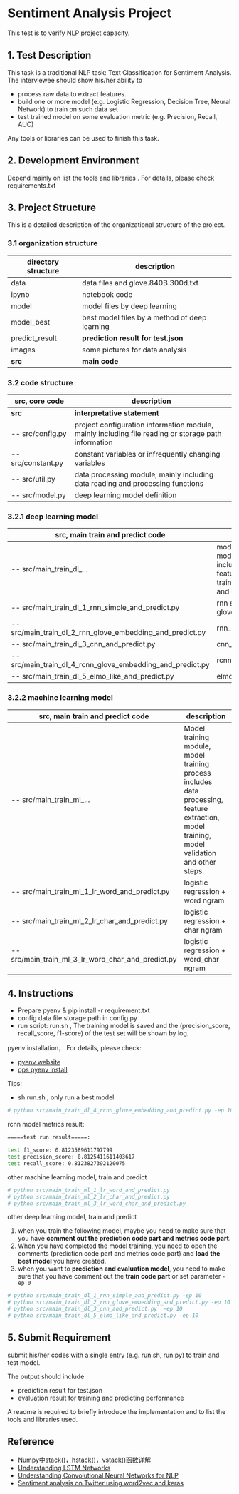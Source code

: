 # Sentiment Analysis Project

This test is to verify NLP project capacity. 

## 1. Test Description

This task is a traditional NLP task: Text Classification for Sentiment Analysis. The interviewee should show his/her ability to 

- process raw data to extract features.
- build one or more model (e.g. Logistic Regression, Decision Tree, Neural Network) to train on such data set
- test trained model on some evaluation metric (e.g. Precision, Recall, AUC)

Any tools or libraries can be used to finish this task.

## 2. Development Environment

Depend mainly on list the tools and libraries . For details, please check requirements.txt

## 3. Project Structure

This is a detailed description of the organizational structure of the project.

### 3.1 organization structure

directory structure |  description
------ | ------
data | data files and glove.840B.300d.txt
ipynb | notebook code
model | model files by deep learning
model_best | best model files by a method of deep learning
predict_result | **prediction result for test.json**
images | some pictures for data analysis
**src** | **main code**

### 3.2 code structure

src, core code |  description
------ | ------
**src** | **interpretative statement**
-- src/config.py | project configuration information module, mainly including file reading or storage path information
-- src/constant.py | constant variables or infrequently changing variables
-- src/util.py | data processing module, mainly including data reading and processing functions
-- src/model.py | deep learning model definition

### 3.2.1 deep learning model

**src, main train and predict code** | description
------ | ------
-- src/main\_train\_dl_... | model training module, model training process includes data processing, feature extraction, model training, model validation and other steps.
-- src/main\_train\_dl\_1\_rnn\_simple\_and\_predict.py | rnn simple non glove\_embedding
-- src/main\_train\_dl\_2\_rnn\_glove\_embedding\_and\_predict.py | rnn\_glove\_embedding
-- src/main\_train\_dl\_3\_cnn\_and\_predict.py | cnn\_glove\_embedding
-- src/main\_train\_dl\_4\_rcnn\_glove\_embedding\_and\_predict.py | rcnn\_glove\_embedding
-- src/main\_train\_dl\_5\_elmo_like\_and\_predict.py | elmo_like\_glove\_embedding

### 3.2.2 machine learning model

**src, main train and predict code** | description
------ | ------
-- src/main\_train\_ml_... | Model training module, model training process includes data processing, feature extraction, model training, model validation and other steps.
-- src/main\_train\_ml\_1\_lr\_word\_and\_predict.py | logistic regression + word ngram
-- src/main\_train\_ml\_2\_lr\_char\_and\_predict.py | logistic regression + char ngram
-- src/main\_train\_ml\_3\_lr\_word\_char\_and\_predict.py | logistic regression + word\_char ngram

## 4. Instructions

- Prepare pyenv & pip install -r requirement.txt
- config data file storage path in config.py 
- run script: run.sh , The training model is saved and the (precision\_score, recall\_score, f1-score) of the test set will be shown by log.

pyenv installation， For details, please check:

- [pyenv website](https://github.com/pyenv/pyenv-installer)
- [ops pyenv install](http://www.shopee.ai/2017/10/18/ops/ops-pyenv-install/)

Tips:

- sh run.sh , only run a best model 

```python
# python src/main_train_dl_4_rcnn_glove_embedding_and_predict.py -ep 10
```

rcnn model metrics result:

```bash
=====test run result=====:

test f1_score: 0.8123589611797799
test precision_score: 0.8125411611403617
test recall_score: 0.8123827392120075
```

other machine learning model, train and predict

```python
# python src/main_train_ml_1_lr_word_and_predict.py
# python src/main_train_ml_2_lr_char_and_predict.py
# python src/main_train_ml_3_lr_word_char_and_predict.py
```

other deep learning model, train and predict

1. when you train the following model, maybe you need to make sure that you have **comment out the prediction code part and metrics code part**.
2. When you have completed the model training, you need to open the comments (prediction code part and metrics code part) and **load the best model** you have created. 
3. when you want to **prediction and evaluation model**, you need to make sure that you have comment out the **train code part** or set parameter
 `-ep 0`

```python
# python src/main_train_dl_1_rnn_simple_and_predict.py -ep 10
# python src/main_train_dl_2_rnn_glove_embedding_and_predict.py -ep 10
# python src/main_train_dl_3_cnn_and_predict.py  -ep 10
# python src/main_train_dl_5_elmo_like_and_predict.py -ep 10
```

## 5. Submit Requirement

submit his/her codes with a single entry (e.g. run.sh, run.py) to train and test model.

The output should include

- prediction result for test.json
- evaluation result for training and predicting performance

A readme is required to briefly introduce the implementation and to list the tools and libraries used.


## Reference

- [Numpy中stack()，hstack()，vstack()函数详解][1]
- [Understanding LSTM Networks][l2]
- [Understanding Convolutional Neural Networks for NLP][l1]
- [Sentiment analysis on Twitter using word2vec and keras][l3]

[1]: https://blog.csdn.net/csdn15698845876/article/details/73380803
[l1]: http://wildml.com/2015/11/understanding-convolutional-neural-networks-for-nlp/
[l2]: http://colah.github.io/posts/2015-08-Understanding-LSTMs/
[l3]: https://ahmedbesbes.com/sentiment-analysis-on-twitter-using-word2vec-and-keras.html
